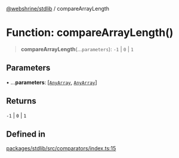 [@webshrine/stdlib](../globals.md) / compareArrayLength

# Function: compareArrayLength()

> **compareArrayLength**(...`parameters`): `-1` \| `0` \| `1`

## Parameters

• ...**parameters**: [[`AnyArray`](../type-aliases/AnyArray.md), [`AnyArray`](../type-aliases/AnyArray.md)]

## Returns

`-1` \| `0` \| `1`

## Defined in

[packages/stdlib/src/comparators/index.ts:15](https://github.com/webshrine/webshrine/blob/0e16c5948921e0c95cce645760c4a8b0855b196b/packages/stdlib/src/comparators/index.ts#L15)
